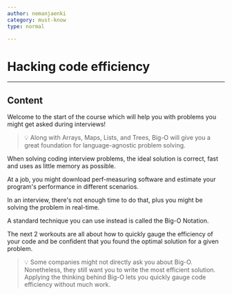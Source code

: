 ```yaml
---
author: nemanjaenki
category: must-know
type: normal

---
```


# Hacking code efficiency

---
## Content

Welcome to the start of the course which will help you with problems you might get asked during interviews!

> 💡 Along with Arrays, Maps, Lists, and Trees, Big-O will give you a great foundation for language-agnostic problem solving.

When solving coding interview problems, the ideal solution is correct, fast and uses as little memory as possible.

At a job, you might download perf-measuring software and estimate your program's performance in different scenarios.

In an interview, there's not enough time to do that, plus you might be solving the problem in real-time.

A standard technique you can use instead is called the Big-O Notation.

The next 2 workouts are all about how to quickly gauge the efficiency of your code and be confident that you found the optimal solution for a given problem.

> 💡 Some companies might not directly ask you about Big-O. Nonetheless, they still want you to write the most efficient solution. Applying the thinking behind Big-O lets you quickly gauge code efficiency without much work.